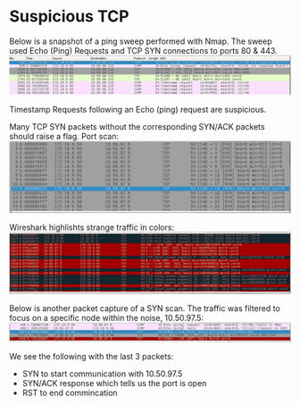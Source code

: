 # Suspicious TCP

Below is a snapshot of a ping sweep performed with Nmap.
The sweep used Echo (Ping) Requests and TCP SYN connections to ports 80 & 443.
![Alt text](image-7.png)

Timestamp Requests following an Echo (ping) request are suspicious. 

Many TCP SYN packets without the corresponding SYN/ACK packets should raise a flag. Port scan:
![Alt text](image-8.png)

Wireshark highlishts strange traffic in colors:
![Alt text](image-9.png)

Below is another packet capture of a SYN scan.
The traffic was filtered to focus on a specific node within the noise, 10.50.97.5:
![Alt text](image-10.png)

We see the following with the last 3 packets:
- SYN to start communication with 10.50.97.5
- SYN/ACK response which tells us the port is open
- RST to end commincation

